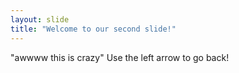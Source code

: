 ```yaml
---
layout: slide
title: "Welcome to our second slide!"
---
```

"awwww this is crazy"
Use the left arrow to go back!
